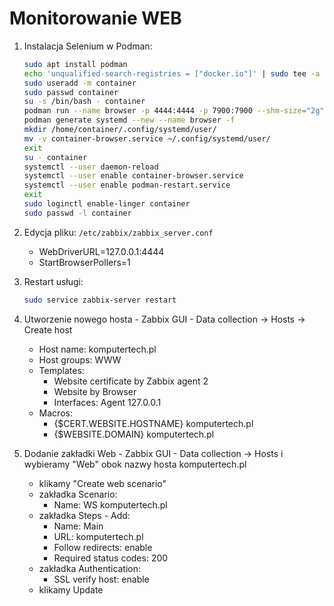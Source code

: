 
# Monitorowanie WEB

1. Instalacja Selenium w Podman:

    ```bash
    sudo apt install podman
    echo 'unqualified-search-registries = ["docker.io"]' | sudo tee -a /etc/containers/registries.conf
    sudo useradd -m container
    sudo passwd container
    su -s /bin/bash - container
    podman run --name browser -p 4444:4444 -p 7900:7900 --shm-size="2g" -d selenium/standalone-chrome:latest
    podman generate systemd --new --name browser -f
    mkdir /home/container/.config/systemd/user/
    mv -v container-browser.service ~/.config/systemd/user/
    exit
    su - container
    systemctl --user daemon-reload
    systemctl --user enable container-browser.service
    systemctl --user enable podman-restart.service
    exit
    sudo loginctl enable-linger container
    sudo passwd -l container
    ```

2. Edycja pliku: `/etc/zabbix/zabbix_server.conf`
    * WebDriverURL=127.0.0.1:4444
    * StartBrowserPollers=1
3. Restart usługi:

    ```bash
    sudo service zabbix-server restart
    ```

4. Utworzenie nowego hosta - Zabbix GUI - Data collection -> Hosts -> Create host
    * Host name: komputertech.pl
    * Host groups: WWW
    * Templates:
        * Website certificate by Zabbix agent 2
        * Website by Browser
        * Interfaces: Agent 127.0.0.1
    * Macros:
        * {$CERT.WEBSITE.HOSTNAME} komputertech.pl
        * {$WEBSITE.DOMAIN} komputertech.pl
5. Dodanie zakładki Web - Zabbix GUI - Data collection -> Hosts i wybieramy "Web" obok nazwy hosta komputertech.pl
    * klikamy "Create web scenario"
    * zakładka Scenario:
        * Name: WS komputertech.pl
    * zakładka Steps - Add:
        * Name: Main
        * URL: komputertech.pl
        * Follow redirects: enable
        * Required status codes: 200
    * zakładka Authentication:
        * SSL verify host: enable
    * klikamy Update

